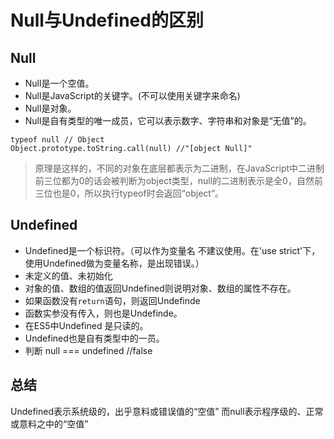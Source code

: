 # Null与Undefined的区别

## Null
* Null是一个空值。
* Null是JavaScript的关键字。(不可以使用关键字来命名)
* Null是对象。
* Null是自有类型的唯一成员，它可以表示数字、字符串和对象是“无值”的。
```
typeof null // Object
Object.prototype.toString.call(null) //"[object Null]"
```
>原理是这样的，不同的对象在底层都表示为二进制，在JavaScript中二进制前三位都为0的话会被判断为object类型，null的二进制表示是全0，自然前三位也是0，所以执行typeof时会返回“object”。


## Undefined
* Undefined是一个标识符。（可以作为变量名 不建议使用。在'use strict'下，使用Undefined做为变量名称，是出现错误。）
* 未定义的值、未初始化
* 对象的值、数组的值返回Undefined则说明对象、数组的属性不存在。
* 如果函数没有`return`语句，则返回Undefinde
* 函数实参没有传入，则也是Undefinde。
* 在ES5中Undefined 是只读的。
* Undefined也是自有类型中的一员。
* 判断 null === undefined  //false



## 总结
	
Undefined表示系统级的，出乎意料或错误值的“空值”
而null表示程序级的、正常或意料之中的“空值”



